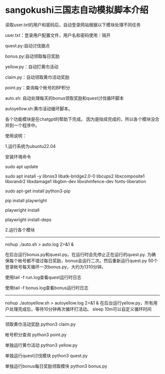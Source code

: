 # sangokushi三国志自动模拟脚本介绍

读取user.txt的用户和密码后，自动登录网站根据以下模块处理不同任务

user.txt：登录用户配置文件，用户名和密码使用｜隔开

quest.py:自动讨伐据点

bonus.py:自动领取每日奖励

yellow.py：自动打黄巾活动

claim.py：自动领取黄巾活动奖励

point.py：查询每个帐号的BP积分

auto.sh: 自动处理每天的bonus领取奖励和quest讨伐循环脚本

autoyellow.sh:黄巾活动循环脚本。

各个功能模块是在chatgpt的帮助下完成。
因为是陆续完成的，所以各个模块没合并到一个程序中。

使用说明：

1.运行系统为ubuntu22.04

安装环境命令

sudo apt update

sudo apt install -y libnss3 libatk-bridge2.0-0 libcups2 libxcomposite1 libxrandr2 libxdamage1 libgbm-dev libxshmfence-dev fonts-liberation

sudo apt-get install python3-pip

pip install playwright

playwright install

playwright install-deps

2.运行各个模块
______________________________________________________________
nohup ./auto.sh > auto.log 2>&1 &

在后台运行bonus.py和quest.py。在运行时会先停止正在运行的quest.py.
为确保每个帐号都不错过每日奖励，bonus会运行二次。然后重新运行quest.py
50个登录帐号每天循环一次bonus.py，大约为1310分钟。

使用tail -f run.log查看quest运行时日志

使用tail -f bonus.log查看bonus运行时日志

______________________________________________________________
nohup ./autoyellow.sh > autoyellow.log 2>&1 &
在后台运行yellow.py，所有用户处理完成后，等待10分钟再次循环打活动。
sleep 10m可以自定义循环时间

______________________________________________________________
领取黄巾活动奖励
python3 claim.py

帐号积分查询
python3 point.py

单独运行黄巾活动
python3 yellow.py

单独运行quest讨伐模块
python3 quest.py

单独运行bonus每日奖励领取模块
python3 bonus.py
